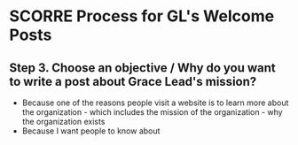 # SCORRE Process for GL's Welcome Posts

## Step 3. Choose an objective / Why do you want to write a post about Grace Lead's mission?

- Because one of the reasons people visit a website is to learn more about the organization - which includes the mission of the organization - why the organization exists
- Because I want people to know about 